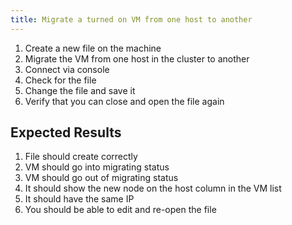 ```yaml
---
title: Migrate a turned on VM from one host to another	
---
```

1. Create a new file on the machine
1. Migrate the VM from one host in the cluster to another
1. Connect via console
1. Check for the file
1. Change the file and save it
1. Verify that you can close and open the file again

## Expected Results
1. File should create correctly
1. VM should go into migrating status
1. VM should go out of migrating status
1. It should show the new node on the host column in the VM list
1. It should have the same IP
1. You should be able to edit and re-open the file 